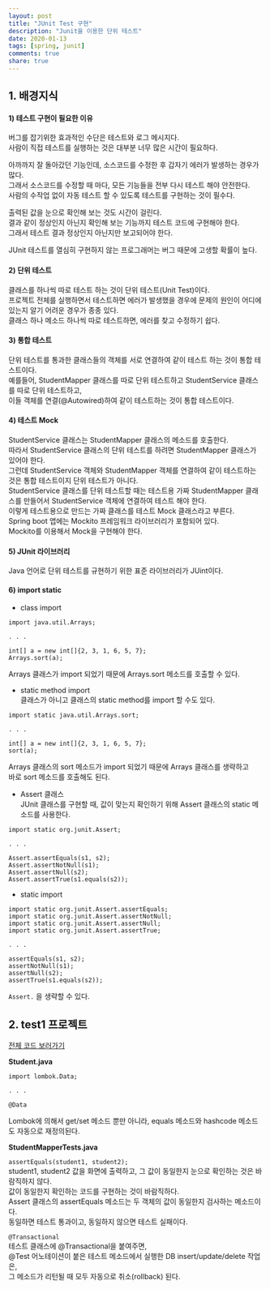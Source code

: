 ```yaml
---
layout: post
title: "JUnit Test 구현"
description: "Junit을 이용한 단위 테스트"
date: 2020-01-13
tags: [spring, junit]
comments: true
share: true
---
```


## 1. 배경지식   
#### 1) 테스트 구현이 필요한 이유   
버그를 잡기위한 효과적인 수단은 테스트와 로그 메시지다.   
사람이 직접 테스트를 실행하는 것은 대부분 너무 많은 시간이 필요하다.  

아까까지 잘 돌아갔던 기능인데, 소스코드를 수정한 후 갑자기 에러가 발생하는 경우가 많다.  
그래서 소스코드를 수정할 때 마다, 모든 기능들을 전부 다시 테스트 해야 안전한다.  
사람의 수작업 없이 자동 테스트 할 수 있도록 테스트를 구현하는 것이 필수다.  

출력된 값을 눈으로 확인해 보는 것도 시간이 걸린다.  
결과 같이 정상인지 아닌지 확인해 보는 기능까지 테스트 코드에 구현해야 한다.  
그래서 테스트 결과 정상인지 아닌지만 보고되어야 한다.  

JUnit 테스트를 열심히 구현하지 않는 프로그래머는 버그 때문에 고생할 확률이 높다.   


#### 2) 단위 테스트   
클래스를 하나씩 따로 테스트 하는 것이 단위 테스트(Unit Test)이다.   
프로젝트 전체를 실행하면서 테스트하면 에러가 발생했을 경우에 문제의 원인이 어디에 있는지 알기 어려운 경우가 종종 있다.   
클래스 하나 메소드 하나씩 따로 테스트하면, 에러를 찾고 수정하기 쉽다.   

#### 3) 통합 테스트   
단위 테스트를 통과한 클래스들의 객체를 서로 연결하여 같이 테스트 하는 것이 통합 테스트이다.  
예를들어, StudentMapper 클래스를 따로 단위 테스트하고 StudentService 클래스를 따로 단위 테스트하고,   
이들 객체를 연결(@Autowired)하여 같이 테스트하는 것이 통합 테스트이다.   

#### 4) 테스트 Mock    
StudentService 클래스는 StudentMapper 클래스의 메소드를 호출한다.   
따라서 StudentService 클래스의 단위 테스트를 하려면 StudentMapper 클래스가 있어야 한다.   
그런데 StudentService 객체와 StudentMapper 객체를 연결하여 같이 테스트하는 것은 통합 테스트이지 단위 테스트가 아니다.   
StudentService 클래스를 단위 테스트할 때는 테스트용 가짜 StudentMapper 클래스를 만들어서 StudentService 객체에 연결하여 테스트 해야 한다.   
이렇게 테스트용으로 만드는 가짜 클래스를 테스트 Mock 클래스라고 부른다.   
Spring boot 앱에는 Mockito 프레임워크 라이브러리가 포함되어 있다.  
Mockito를 이용해서 Mock을 구현해야 한다.   

#### 5) JUnit 라이브러리           
Java 언어로 단위 테스트를 규현하기 위한 표준 라이브러리가 JUint이다.           

#### 6) import static           
- class import           

```        
import java.util.Arrays;         

. . .

int[] a = new int[]{2, 3, 1, 6, 5, 7};
Arrays.sort(a);        
```        

Arrays 클래스가 import 되었기 때문에 Arrays.sort 메소드를 호출할 수 있다.   

- static method import   
클래스가 아니고 클래스의 static method를 import 할 수도 있다.  
 
```          
import static java.util.Arrays.sort;

. . .       

int[] a = new int[]{2, 3, 1, 6, 5, 7};
sort(a);
```     
     
Arrays 클래스의 sort 메소드가 import 되었기 때문에 Arrays 클래스를 생략하고   
바로 sort 메소드를 호출해도 된다.   

- Assert 클래스   
JUnit 클래스를 구현할 때, 값이 맞는지 확인하기 위해 Assert 클래스의 static 메소드를 사용한다.   

```     
import static org.junit.Assert;

. . .          

Assert.assertEquals(s1, s2);
Assert.assertNotNull(s1);
Assert.assertNull(s2);
Assert.assertTrue(s1.equals(s2));
```

- static import   
          
```         
import static org.junit.Assert.assertEquals;
import static org.junit.Assert.assertNotNull;
import static org.junit.Assert.assertNull;
import static org.junit.Assert.assertTrue;

. . .          

assertEquals(s1, s2);
assertNotNull(s1);
assertNull(s2);
assertTrue(s1.equals(s2));
```       
   
```Assert.``` 을 생략할 수 있다.              

## 2. test1 프로젝트   
[전체 코드 보러가기](https://github.com/hyerin6/Spring/tree/master/test1)  

**Student.java**      
           
```                     
import lombok.Data;

. . .

@Data
``` 

Lombok에 의해서 get/set 메소드 뿐만 아니라, equals 메소드와 hashcode 메소드도 자동으로 재정의된다.   


**StudentMapperTests.java**              
   
``` assertEquals(student1, student2); ```     
student1, student2 값을 화면에 출력하고, 그 값이 동일한지 눈으로 확인하는 것은 바람직하지 않다.      
값이 동일한지 확인하는 코드를 구현하는 것이 바람직하다.      
Assert 클래스의 assertEquals 메소드는 두 객체의 값이 동일한지 검사하는 메소드이다.     
동일하면 테스트 통과이고, 동일하지 않으면 테스트 실패이다.      

``` @Transactional ```      
테스트 클래스에 @Transactional을 붙여주면,      
@Test 어노테이션이 붙은 테스트 메소드에서 실행한 DB insert/update/delete 작업은,   
그 메소드가 리턴될 때 모두 자동으로 취소(rollback) 된다.   


